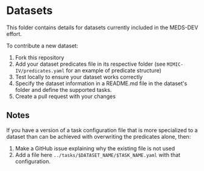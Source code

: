 # Datasets

This folder contains details for datasets currently included in the MEDS-DEV effort.

To contribute a new dataset:

1. Fork this repository
2. Add your dataset predicates file in its respective folder (see `MIMIC-IV/predicates.yaml` for an example of predicate structure)
3. Test locally to ensure your dataset works correctly
4. Specify the dataset information in a README.md file in the dataset's folder and define the supported tasks.
5. Create a pull request with your changes

## Notes

If you have a version of a task configuration file that is more specialized to a dataset than can be achieved
with overwriting the predicates alone, then:

1. Make a GitHub issue explaining why the existing file is not used
2. Add a file here `../tasks/$DATASET_NAME/$TASK_NAME.yaml` with that configuration.
